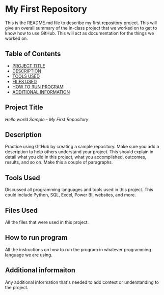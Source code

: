 # My First Repository  
This is the README.md file to describe my first repository project. This will give an overall summary of the in-class project that we worked on to get to know how to use GitHub. This will act as documentation for the things we worked on.  

## Table of Contents  

- [PROJECT TITLE](#Project-Title)
- [DESCRIPTION](#Description)
- [TOOLS USED](#Tools-Used)
- [FILES USED](#Files-Used)
- [HOW TO RUN PROGRAM](#How-to-run-program)
- [ADDITIONAL INFORMATION](#Additional-information)


## Project Title  

*Hello world Sample - My First Repository*  

## Description  

Practice using GitHub by creating a sample repository. Make sure you add a description to help others understand your project. This should explain in detail what you did in this project, what you accomplished, outcomes, results, and so on. Make this a couple of paragraphs.  

## Tools Used  

Discussed all programming languages and tools used in this project. This could include Python, SQL, Excel, Power BI, websites, and more.  

## Files Used  

All the files that were used in this project.  

## How to run program  

All the instructions on how to run the program in whatever programming language we are using.  

## Additional informaiton  

Any additional information that's needed to add context or understanding to the project.

